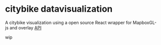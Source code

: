 # citybike datavisualization

A citybike visualization using a open source React wrapper for MapboxGL-js and overlay [API](https://github.com/uber/react-map-gl)

wip